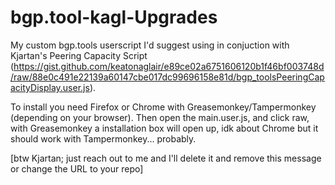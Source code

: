# bgp.tool-kagl-Upgrades
My custom bgp.tools userscript
I'd suggest using in conjuction with Kjartan's Peering Capacity Script (https://gist.github.com/keatonaglair/e89ce02a6751606120b1f46bf003748d/raw/88e0c491e22139a60147cbe017dc99696158e81d/bgp_toolsPeeringCapacityDisplay.user.js).

To install you need Firefox or Chrome with Greasemonkey/Tampermonkey (depending on your browser).
Then open the main.user.js, and click raw, with Greasemonkey a installation box will open up, idk about Chrome but it should work with Tampermonkey... probably.

[btw Kjartan; just reach out to me and I'll delete it and remove this message or change the URL to your repo]
